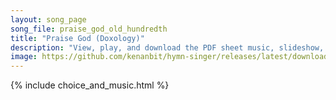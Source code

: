 ```yaml
---
layout: song_page
song_file: praise_god_old_hundredth
title: "Praise God (Doxology)"
description: "View, play, and download the PDF sheet music, slideshow, and audio. Lyrics: Praise God from whom all blessings flow; praise God all creatures here below; praise God above, ye heav'nly host; praise Father, Son, and Holy Ghost. ... english french spanish german christian 4part chords"
image: https://github.com/kenanbit/hymn-singer/releases/latest/download/praise_god_old_hundredth-trad.png
---
```


{% include choice_and_music.html %}